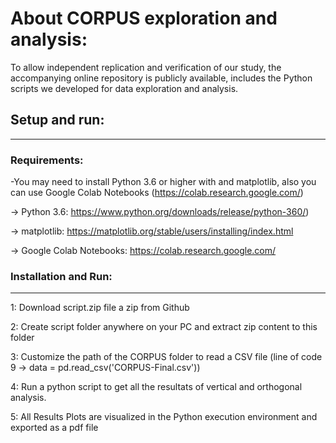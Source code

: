 # About CORPUS exploration and analysis:

To allow independent replication and verification of our study, the accompanying online repository is publicly available,
includes the Python scripts we developed for data exploration and analysis.

## Setup and run:

-----------------------------------------------

### Requirements:

-You may need to install Python 3.6 or higher with and matplotlib, also you can use Google Colab Notebooks (https://colab.research.google.com/)

-> Python 3.6: https://www.python.org/downloads/release/python-360/) 

-> matplotlib: https://matplotlib.org/stable/users/installing/index.html

-> Google Colab Notebooks: https://colab.research.google.com/


### Installation and Run:

------------------------------------------------

1: Download script.zip file a zip from Github

2: Create script folder anywhere on your PC and extract zip content to this folder

3: Customize the path of the CORPUS folder to read a CSV file (line of code 9 ->  data = pd.read_csv('CORPUS-Final.csv'))

4: Run a python script to get all the resultats of vertical and orthogonal analysis.

5: All Results Plots are visualized in the Python execution environment and exported as a pdf file 
